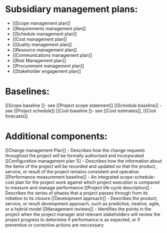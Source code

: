 # Subsidiary management plans:
* [[Scope management plan]]
* [[Requirements management plan]]
* [[Schedule management plan]]
* [[Cost management plan]]
* [[Quality management plan]]
* [[Resource management plan]]
* [[Communications management plan]]
* [[Risk Management plan]]
* [[Procurement management plan]]
* [[Stakeholder engagement plan]]

# Baselines:
[[Scope baseline ]]- see [[Project scope statement]]
[[Schedule baseline]] - see [[Project schedule]]
[[Cost baseline ]]- see [[Cost estimates]], [[Cost forecasts]]

# Additional components:
[[Change management Plan]] - Describes how the change requests throughout the project will be formally authorized and incorporated
[[Configuration management plan 1]] - Describes how the information about the items of the project will be recorded and updated so that the product, service, or result of the project remains consistent and operative.
[[Performance measurement baseline]] - An integrated scope-schedule-cost plan for the project work against which project execution is compared to measure and manage performance
[[Project life cycle description]] - Describes the series of phases that a project passes through from its initiation to its closure
[[Development approach]] - Describes the product, service, or result development approach, such as predictive, ireative, agile, or a hybrid model
[[Management reviews]] - Identifies the points in the project when the project manager and relevant stakeholders will review the project progress to determine if performance is as expected, or if preventive or corrective actions are neccessary


